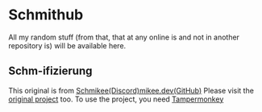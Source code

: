 # Schmithub
All my random stuff (from that, that at any online is and not in another repository is) will be available here.

## Schm-ifizierung
This original is from [Schmikee(Discord)](https://discord.com/channels/@me/1170005277177819136)[mikee.dev(GitHub)](https://gist.github.com/KMikeeU/)
Please visit the [original project](https://gist.github.com/KMikeeU/c31d4a883ce6938e5c3bb9ae1fcf4fa9/raw/8a7a5bd96c4247ac943296c0de990e66da30d696/schm-ify.user.js) too.
To use the project, you need [Tampermonkey](https://www.tampermonkey.net)
